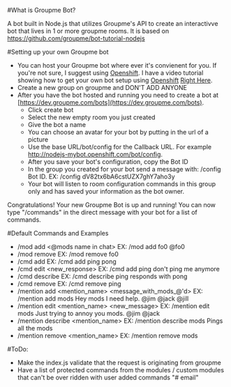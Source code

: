 #What is Groupme Bot?

A bot built in Node.js that utilizes Groupme's API to create an interactivve bot that lives in 1 or more groupme rooms. It is based on https://github.com/groupme/bot-tutorial-nodejs

#Setting up your own Groupme bot

* You can host your Groupme bot where ever it's convienent for you. If you're not sure, I suggest using [Openshift](https://www.openshift.com). I have a video tutorial showing how to get your own bot setup using [Openshift](https://www.openshift.com) [Right Here](https://youtu.be/8wh_TRPCEsQ).
* Create a new group on groupme and DON'T ADD ANYONE
* After you have the bot hosted and running you need to create a bot at [https://dev.groupme.com/bots](https://dev.groupme.com/bots).
    * Click create bot
    * Select the new empty room you just created
    * Give the bot a name
    * You can choose an avatar for your bot by putting in the url of a picture
    * Use the base URL/bot/config for the Callback URL. For example http://nodejs-mybot.openshift.com/bot/config.
    * After you save your bot's configuration, copy the Bot ID
    * In the group you created for your bot send a message with: /config Bot ID. EX: /config dV82tx6bA6cstUZX7ghY7aho3y
    * Your bot will listen to room configuration commands in this group only and has saved your information as the bot owner.

Congratulations! Your new Groupme Bot is up and running! You can now type "/commands" in the direct message with your bot for a list of commands.

#Default Commands and Examples
* /mod add <nickname> <@mods name in chat> EX: /mod add fo0 @fo0
* /mod remove <nickname> EX: /mod remove fo0
* /cmd add <cmd> <response> EX: /cmd add ping pong
* /cmd edit <cmd> <new_response> EX: /cmd add ping don't ping me anymore
* /cmd describe <cmd> <description> EX: /cmd describe ping responds with pong
* /cmd remove <cmd> EX: /cmd remove ping
* /mention add <mention_name> <message_with_mods_@'d> EX: /mention add mods Hey mods I need help. @jim @jack @jill
* /mention edit <mention_name> <new_message> EX: /mention edit mods Just trying to annoy you mods. @jim @jack
* /mention describe <mention_name> <description> EX: /mention describe mods Pings all the mods
* /mention remove <mention_name> EX: /mention remove mods

#ToDo:
* Make the index.js validate that the request is originating from groupme
* Have a list of protected commands from the modules / custom modules that can't be over ridden with user added commands
"# email" 
